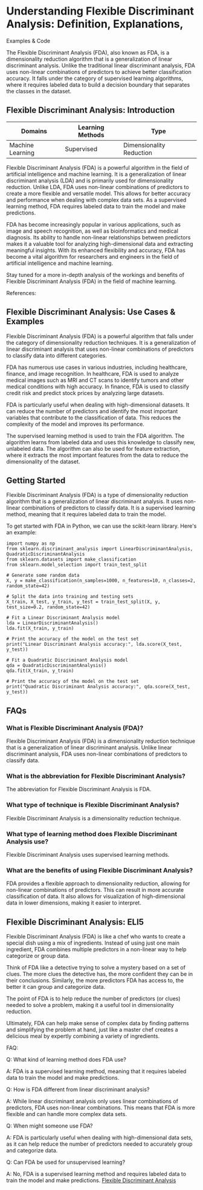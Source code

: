 # Understanding Flexible Discriminant Analysis: Definition, Explanations,
Examples & Code

The Flexible Discriminant Analysis (FDA), also known as FDA, is a
dimensionality reduction algorithm that is a generalization of linear
discriminant analysis. Unlike the traditional linear discriminant analysis,
FDA uses non-linear combinations of predictors to achieve better
classification accuracy. It falls under the category of supervised learning
algorithms, where it requires labeled data to build a decision boundary that
separates the classes in the dataset.

## Flexible Discriminant Analysis: Introduction

Domains | Learning Methods | Type  
---|---|---  
Machine Learning | Supervised | Dimensionality Reduction  
  
Flexible Discriminant Analysis (FDA) is a powerful algorithm in the field of
artificial intelligence and machine learning. It is a generalization of linear
discriminant analysis (LDA) and is primarily used for dimensionality
reduction. Unlike LDA, FDA uses non-linear combinations of predictors to
create a more flexible and versatile model. This allows for better accuracy
and performance when dealing with complex data sets. As a supervised learning
method, FDA requires labeled data to train the model and make predictions.

FDA has become increasingly popular in various applications, such as image and
speech recognition, as well as bioinformatics and medical diagnosis. Its
ability to handle non-linear relationships between predictors makes it a
valuable tool for analyzing high-dimensional data and extracting meaningful
insights. With its enhanced flexibility and accuracy, FDA has become a vital
algorithm for researchers and engineers in the field of artificial
intelligence and machine learning.

Stay tuned for a more in-depth analysis of the workings and benefits of
Flexible Discriminant Analysis (FDA) in the field of machine learning.

References:

## Flexible Discriminant Analysis: Use Cases & Examples

Flexible Discriminant Analysis (FDA) is a powerful algorithm that falls under
the category of dimensionality reduction techniques. It is a generalization of
linear discriminant analysis that uses non-linear combinations of predictors
to classify data into different categories.

FDA has numerous use cases in various industries, including healthcare,
finance, and image recognition. In healthcare, FDA is used to analyze medical
images such as MRI and CT scans to identify tumors and other medical
conditions with high accuracy. In finance, FDA is used to classify credit risk
and predict stock prices by analyzing large datasets.

FDA is particularly useful when dealing with high-dimensional datasets. It can
reduce the number of predictors and identify the most important variables that
contribute to the classification of data. This reduces the complexity of the
model and improves its performance.

The supervised learning method is used to train the FDA algorithm. The
algorithm learns from labeled data and uses this knowledge to classify new,
unlabeled data. The algorithm can also be used for feature extraction, where
it extracts the most important features from the data to reduce the
dimensionality of the dataset.

## Getting Started

Flexible Discriminant Analysis (FDA) is a type of dimensionality reduction
algorithm that is a generalization of linear discriminant analysis. It uses
non-linear combinations of predictors to classify data. It is a supervised
learning method, meaning that it requires labeled data to train the model.

To get started with FDA in Python, we can use the scikit-learn library. Here's
an example:

    
    
    
    import numpy as np
    from sklearn.discriminant_analysis import LinearDiscriminantAnalysis, QuadraticDiscriminantAnalysis
    from sklearn.datasets import make_classification
    from sklearn.model_selection import train_test_split
    
    # Generate some random data
    X, y = make_classification(n_samples=1000, n_features=10, n_classes=2, random_state=42)
    
    # Split the data into training and testing sets
    X_train, X_test, y_train, y_test = train_test_split(X, y, test_size=0.2, random_state=42)
    
    # Fit a Linear Discriminant Analysis model
    lda = LinearDiscriminantAnalysis()
    lda.fit(X_train, y_train)
    
    # Print the accuracy of the model on the test set
    print("Linear Discriminant Analysis accuracy:", lda.score(X_test, y_test))
    
    # Fit a Quadratic Discriminant Analysis model
    qda = QuadraticDiscriminantAnalysis()
    qda.fit(X_train, y_train)
    
    # Print the accuracy of the model on the test set
    print("Quadratic Discriminant Analysis accuracy:", qda.score(X_test, y_test))
    
    

## FAQs

### What is Flexible Discriminant Analysis (FDA)?

Flexible Discriminant Analysis (FDA) is a dimensionality reduction technique
that is a generalization of linear discriminant analysis. Unlike linear
discriminant analysis, FDA uses non-linear combinations of predictors to
classify data.

### What is the abbreviation for Flexible Discriminant Analysis?

The abbreviation for Flexible Discriminant Analysis is FDA.

### What type of technique is Flexible Discriminant Analysis?

Flexible Discriminant Analysis is a dimensionality reduction technique.

### What type of learning method does Flexible Discriminant Analysis use?

Flexible Discriminant Analysis uses supervised learning methods.

### What are the benefits of using Flexible Discriminant Analysis?

FDA provides a flexible approach to dimensionality reduction, allowing for
non-linear combinations of predictors. This can result in more accurate
classification of data. It also allows for visualization of high-dimensional
data in lower dimensions, making it easier to interpret.

## Flexible Discriminant Analysis: ELI5

Flexible Discriminant Analysis (FDA) is like a chef who wants to create a
special dish using a mix of ingredients. Instead of using just one main
ingredient, FDA combines multiple predictors in a non-linear way to help
categorize or group data.

Think of FDA like a detective trying to solve a mystery based on a set of
clues. The more clues the detective has, the more confident they can be in
their conclusions. Similarly, the more predictors FDA has access to, the
better it can group and categorize data.

The point of FDA is to help reduce the number of predictors (or clues) needed
to solve a problem, making it a useful tool in dimensionality reduction.

Ultimately, FDA can help make sense of complex data by finding patterns and
simplifying the problem at hand, just like a master chef creates a delicious
meal by expertly combining a variety of ingredients.

FAQ:

Q: What kind of learning method does FDA use?

A: FDA is a supervised learning method, meaning that it requires labeled data
to train the model and make predictions.

Q: How is FDA different from linear discriminant analysis?

A: While linear discriminant analysis only uses linear combinations of
predictors, FDA uses non-linear combinations. This means that FDA is more
flexible and can handle more complex data sets.

Q: When might someone use FDA?

A: FDA is particularly useful when dealing with high-dimensional data sets, as
it can help reduce the number of predictors needed to accurately group and
categorize data.

Q: Can FDA be used for unsupervised learning?

A: No, FDA is a supervised learning method and requires labeled data to train
the model and make predictions.
[Flexible Discriminant Analysis](https://serp.ai/flexible-discriminant-analysis/)
